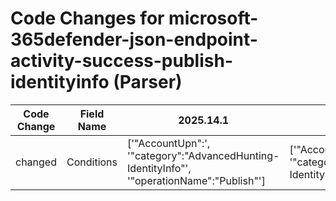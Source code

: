 # Code Changes for microsoft-365defender-json-endpoint-activity-success-publish-identityinfo (Parser)

| Code Change | Field Name | 2025.14.1 | 2025.15.1 |
|-------------|------------|-----------|------------|
| changed | Conditions | ['"AccountUpn":', '"category":"AdvancedHunting-IdentityInfo"', '"operationName":"Publish"'] | ['"AccountName":', '"category":"AdvancedHunting-IdentityInfo"'] |